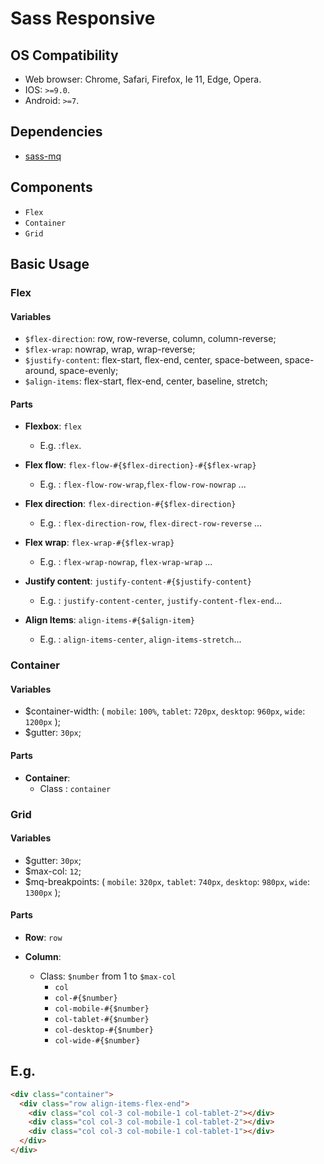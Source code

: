 # Sass Responsive

## OS Compatibility

- Web browser: Chrome, Safari, Firefox, Ie 11, Edge, Opera.
- IOS: `>=9.0`.
- Android: `>=7`.

## Dependencies

- [sass-mq](https://github.com/sass-mq/sass-mq)

## Components

- `Flex`
- `Container`
- `Grid`

## Basic Usage

### Flex

#### Variables

- `$flex-direction`: row, row-reverse, column, column-reverse;
- `$flex-wrap`: nowrap, wrap, wrap-reverse;
- `$justify-content`: flex-start, flex-end, center, space-between, space-around, space-evenly;
- `$align-items`: flex-start, flex-end, center, baseline, stretch;

#### Parts

- **Flexbox**: `flex`

  - E.g. :`flex`.

- **Flex flow**: `flex-flow-#{$flex-direction}-#{$flex-wrap}`

  - E.g. : `flex-flow-row-wrap`,`flex-flow-row-nowrap` ...

- **Flex direction**: `flex-direction-#{$flex-direction}`

  - E.g. : `flex-direction-row`, `flex-direct-row-reverse` ...

- **Flex wrap**: `flex-wrap-#{$flex-wrap}`

  - E.g. : `flex-wrap-nowrap`, `flex-wrap-wrap` ...

- **Justify content**: `justify-content-#{$justify-content}`

  - E.g. : `justify-content-center`, `justify-content-flex-end`...

- **Align Items**: `align-items-#{$align-item}`
  - E.g. : `align-items-center`, `align-items-stretch`...

### Container

#### Variables

- \$container-width: (
  `mobile`: `100%`,
  `tablet`: `720px`,
  `desktop`: `960px`,
  `wide`: `1200px`
  );
- \$gutter: `30px`;

#### Parts

- **Container**:
  - Class : `container`

### Grid

#### Variables

- \$gutter: `30px`;
- \$max-col: `12`;
- \$mq-breakpoints: (
  `mobile`: `320px`,
  `tablet`: `740px`,
  `desktop`: `980px`,
  `wide`: `1300px`
  );

#### Parts

- **Row**: `row`
- **Column**:

  - Class: `$number` from 1 to `$max-col`
    - `col`
    - `col-#{$number}`
    - `col-mobile-#{$number}`
    - `col-tablet-#{$number}`
    - `col-desktop-#{$number}`
    - `col-wide-#{$number}`

## E.g.

```html
<div class="container">
  <div class="row align-items-flex-end">
    <div class="col col-3 col-mobile-1 col-tablet-2"></div>
    <div class="col col-3 col-mobile-1 col-tablet-2"></div>
    <div class="col col-3 col-mobile-1 col-tablet-1"></div>
  </div>
</div>
```
